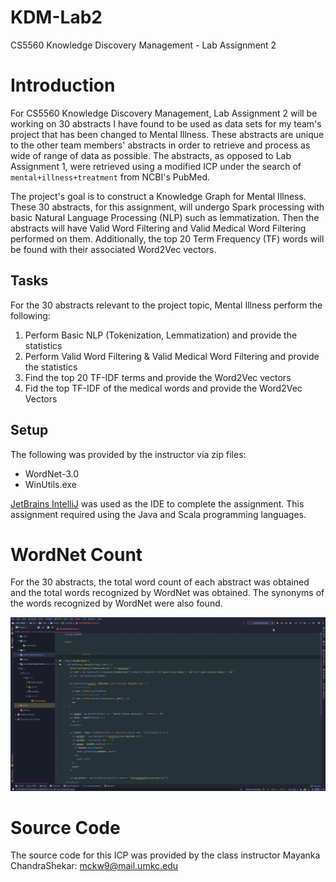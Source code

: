 # KDM-Lab2

CS5560 Knowledge Discovery Management - Lab Assignment 2



# Introduction

For CS5560 Knowledge Discovery Management, Lab Assignment 2 will be working on 30 abstracts I have found to be used as data sets for my team's project that has been changed to Mental Illness. These abstracts are unique to the other team members' abstracts in order to retrieve and process as wide of range of data as possible. The abstracts, as opposed to Lab Assignment 1, were retrieved using a modified ICP under the search of `mental+illness+treatment` from NCBI's PubMed.

The project's goal is to construct a Knowledge Graph for Mental Illness. These 30 abstracts, for this assignment, will undergo Spark processing with basic Natural Language Processing (NLP) such as lemmatization. Then the abstracts will have Valid Word Filtering and Valid Medical Word Filtering performed on them. Additionally, the top 20 Term Frequency (TF) words will be found with their associated Word2Vec vectors.



## Tasks

For the 30 abstracts relevant to the project topic, Mental Illness perform the following:

1. Perform Basic NLP (Tokenization, Lemmatization) and provide the statistics
2. Perform Valid Word Filtering & Valid Medical Word Filtering and provide the statistics
3. Find the top 20 TF-IDF terms and provide the Word2Vec vectors
4. Fid the top TF-IDF of the medical words and provide the Word2Vec Vectors



## Setup

The following was provided by the instructor via zip files:

* WordNet-3.0 
* WinUtils.exe

[JetBrains IntelliJ](https://www.jetbrains.com/idea/) was used as the IDE to complete the assignment. This assignment required using the Java and Scala programming languages.



# WordNet Count

For the 30 abstracts, the total word count of each abstract was obtained and the total words recognized by WordNet was obtained. The synonyms of the words recognized by WordNet were also found.

![getWordCount](../docs/Lab2/wordcount/getWordCount.gif)



# Source Code

The source code for this ICP was provided by the class instructor Mayanka ChandraShekar: [mckw9@mail.umkc.edu](mckw9@mail.umkc.edu)